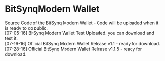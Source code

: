# BitSynqModern Wallet
Source Code of the BitSynq Modern Wallet - Code will be uploaded when it is ready to go public.<br>
[07-05-16] BitSynq Modern Wallet Test Uploaded. you can download and test it.<br>
[07-16-16] Official BitSynq Modern Wallet Release v1.1 - ready for download.<br>
[07-28-16] Official BitSynq Modern Wallet Release v1.1.5 - ready for download.
